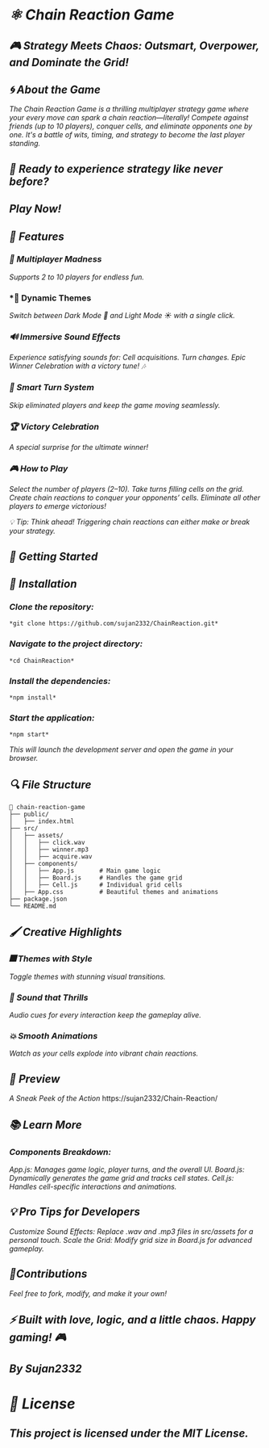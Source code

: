 # *⚛️ Chain Reaction Game*
## *🎮 Strategy Meets Chaos: Outsmart, Overpower, and Dominate the Grid!*

## *🌀 About the Game*

*The Chain Reaction Game is a thrilling multiplayer strategy game where your every move can spark a chain reaction—literally! Compete against friends (up to 10 players), conquer cells, and eliminate opponents one by one. It's a battle of wits, timing, and strategy to become the last player standing.*

## *🎉 Ready to experience strategy like never before?*
## *Play Now!*

## *🌟 Features*

### *🤝 Multiplayer Madness*
*Supports 2 to 10 players for endless fun.*

### *🎨 Dynamic Themes
*Switch between Dark Mode 🌙 and Light Mode ☀️ with a single click.*

### *🔊 Immersive Sound Effects*
*Experience satisfying sounds for:
Cell acquisitions.
Turn changes.
Epic Winner Celebration with a victory tune! 🎶*

### *🎯 Smart Turn System*
*Skip eliminated players and keep the game moving seamlessly.*

### *🏆 Victory Celebration*
*A special surprise for the ultimate winner!*

### *🎮 How to Play*
*Select the number of players (2–10).
Take turns filling cells on the grid.
Create chain reactions to conquer your opponents’ cells.
Eliminate all other players to emerge victorious!*

*💡 Tip: Think ahead! Triggering chain reactions can either make or break your strategy.*

## *🚀 Getting Started*
## *🔧 Installation*

### *Clone the repository:*
```
*git clone https://github.com/sujan2332/ChainReaction.git*
 ```
### *Navigate to the project directory:*
```
*cd ChainReaction*  
```
### *Install the dependencies:*
```
*npm install*
```
### *Start the application:*
```
*npm start*  
```
*This will launch the development server and open the game in your browser.*

## *🔍 File Structure*

```
📂 chain-reaction-game  
├── public/  
│   ├── index.html  
├── src/  
│   ├── assets/  
│   │   ├── click.wav  
│   │   ├── winner.mp3  
│   │   ├── acquire.wav  
│   ├── components/  
│   │   ├── App.js       # Main game logic  
│   │   ├── Board.js     # Handles the game grid  
│   │   ├── Cell.js      # Individual grid cells  
│   ├── App.css          # Beautiful themes and animations  
├── package.json  
└── README.md
```

## *🖌️ Creative Highlights*

### *🎆 Themes with Style*
*Toggle themes with stunning visual transitions.*

### *🎵 Sound that Thrills*
*Audio cues for every interaction keep the gameplay alive.*

### *💥 Smooth Animations*
*Watch as your cells explode into vibrant chain reactions.*

## *📸 Preview*
*A Sneak Peek of the Action*
https://sujan2332/Chain-Reaction/

## *📚 Learn More*
### *Components Breakdown:*

*App.js: Manages game logic, player turns, and the overall UI.
Board.js: Dynamically generates the game grid and tracks cell states.
Cell.js: Handles cell-specific interactions and animations.*

## *💡 Pro Tips for Developers*
*Customize Sound Effects: Replace .wav and .mp3 files in src/assets for a personal touch.
Scale the Grid: Modify grid size in Board.js for advanced gameplay.*

## *💖Contributions*
*Feel free to fork, modify, and make it your own!*

## *⚡ Built with love, logic, and a little chaos. Happy gaming! 🎮*
## *By Sujan2332*

# *🎉 License*
## *This project is licensed under the MIT License.*
